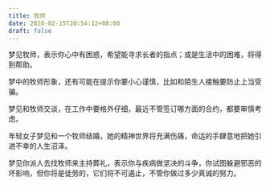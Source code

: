 ```yaml
---
title: 牧师
date: 2020-02-15T20:54:12+08:00
draft: false
---
```


梦见牧师，表示你心中有困惑，希望能寻求长者的指点；或是生活中的困难，将得到帮助。

梦中的牧师形象，还有可能在提示你要小心谨慎，比如和陌生人接触要防止上当受骗。

梦见和牧师交谈，在工作中要格外仔细，最近不管签订哪方面的合约，都要审慎考虑。

年轻女子梦见和一个牧师结婚，她的精神世界将充满伤痛，命运的手肆意地把她引进不幸的人生沼泽。

梦见你派人去找牧师来主持葬礼，表示你与疾病做坚决的斗争，你试图躲避邪恶的坏影响，但你将是徒劳的，它们将不可遏止，不管你做过多少真诚的努力。

